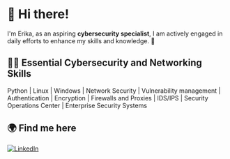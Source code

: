 # 👋 Hi there!
I'm Erika, as an aspiring **cybersecurity specialist**, I am actively engaged in daily efforts to enhance my skills and knowledge. 🚀

## 👩‍💻 Essential Cybersecurity and Networking Skills

Python | Linux | Windows | Network Security | Vulnerability management | Authentication | Encryption | Firewalls and Proxies | IDS/IPS | Security Operations Center | Enterprise Security Systems

## 🌍 Find me here

[![LinkedIn](https://img.shields.io/badge/LinkedIn-%230077B5.svg?logo=linkedin&logoColor=white)](https://linkedin.com/in/erika-kovacs-217676b2/)
